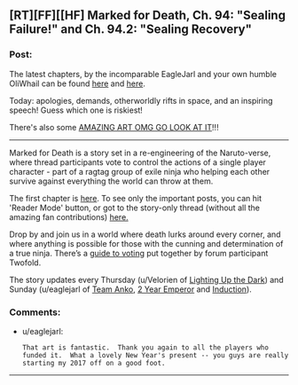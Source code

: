 ## [RT][FF][[HF] Marked for Death, Ch. 94: "Sealing Failure!" and Ch. 94.2: "Sealing Recovery"

### Post:

The latest chapters, by the incomparable EagleJarl and your own humble OliWhail can be found [here](https://forums.sufficientvelocity.com/threads/marked-for-death-a-rational-naruto-quest.24481/page-1415#post-7583714) and [here](https://forums.sufficientvelocity.com/threads/marked-for-death-a-rational-naruto-quest.24481/page-1418#post-7589751).

Today: apologies, demands, otherworldly rifts in space, and an inspiring speech! Guess which one is riskiest!

There's also some [AMAZING ART OMG GO LOOK AT IT](https://forums.sufficientvelocity.com/posts/7596160)!!!

** **

Marked for Death is a story set in a re-engineering of the Naruto-verse, where thread participants vote to control the actions of a single player character - part of a ragtag group of exile ninja who helping each other survive against everything the world can throw at them.

The first chapter is [here](https://forums.sufficientvelocity.com/threads/marked-for-death-a-rational-naruto-quest.24481/). To see only the important posts, you can hit 'Reader Mode' button, or got to the story-only thread (without all the amazing fan contributions) [here.](https://forums.sufficientvelocity.com/posts/4993131/)

Drop by and join us in a world where death lurks around every corner, and where anything is possible for those with the cunning and determination of a true ninja. There’s a [guide to voting](https://forums.sufficientvelocity.com/posts/6283682/) put together by forum participant Twofold.

The story updates every Thursday (u/Velorien of [Lighting Up the Dark](https://www.fanfiction.net/s/9311012/1/Lighting-Up-the-Dark)) and Sunday (u/eaglejarl of [Team Anko](https://www.fanfiction.net/s/11087425/1/Team-Anko), [2 Year Emperor](https://www.reddit.com/r/rational/comments/3xe9fn/ffrt_the_two_year_emperor_is_back_and_free/) and [Induction](https://dl.dropboxusercontent.com/u/3294457/give_aways/Induction/chapter_001.html)).

### Comments:

- u/eaglejarl:
  ```
  That art is fantastic.  Thank you again to all the players who funded it.  What a lovely New Year's present -- you guys are really starting my 2017 off on a good foot.
  ```

---

